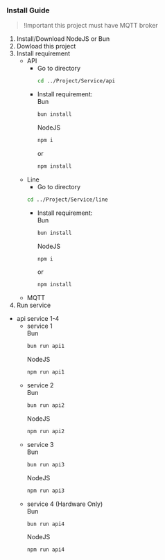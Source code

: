 ### Install Guide

> !Important this project must have MQTT broker

1.  Install/Download NodeJS or Bun
2.  Dowload this project
3.  Install requirement
    - API
      - Go to directory
        ```bash
        cd ../Project/Service/api
        ```
      - Install requirement:
        <br>
        Bun
        ```bash
        bun install
        ```
        NodeJS
        ```bash
        npm i
        ```
        or
        ```bash
        npm install
        ```
    - Line
      - Go to directory
      ```bash
      cd ../Project/Service/line
      ```
      - Install requirement:
        <br>
        Bun
        ```bash
        bun install
        ```
        NodeJS
        ```bash
        npm i
        ```
        or
        ```bash
        npm install
        ```
    - MQTT
4.  Run service

- api service 1-4
  - service 1
    <br>
    Bun
    ```bash
    bun run api1
    ```
    NodeJS
    ```bash
    npm run api1
    ```
  - service 2
    <br>
    Bun
    ```bash
    bun run api2
    ```
    NodeJS
    ```bash
    npm run api2
    ```
  - service 3
    <br>
    Bun
    ```bash
    bun run api3
    ```
    NodeJS
    ```bash
    npm run api3
    ```
  - service 4 (Hardware Only)
    <br>
    Bun
    ```bash
    bun run api4
    ```
    NodeJS
    ```bash
    npm run api4
    ```
